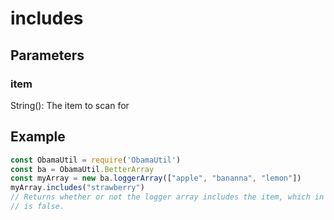 # includes
## Parameters
### item
String(): The item to scan for
## Example
```javascript
const ObamaUtil = require('ObamaUtil')
const ba = ObamaUtil.BetterArray
const myArray = new ba.loggerArray(["apple", "bananna", "lemon"])
myArray.includes("strawberry")
// Returns whether or not the logger array includes the item, which in this case,
// is false.
```